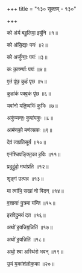 +++
title = "१३० सूक्तम् - १३०"

+++

को अ॑र्य बहु॒लिमा॒ इषू॑नि ॥१॥

को अ॑सि॒द्याः पयः॑ ॥२॥

को अर्जु॑न्याः॒ पयः॑ ॥३॥

कः का॒र्ष्ण्याः पयः॑ ॥४॥

ए॒तं पृ॑छ॒ कुहं॑ पृछ ॥५॥

कुहा॑कं पक्व॒कं पृ॑छ ॥६॥

यवा॑नो यति॒ष्वभिः॑ कुभिः ॥७॥

अकु॑प्यन्तः॒ कुपा॑यकुः ॥८॥

आम॑णको॒ मण॑त्सकः ॥९॥

देव॑ त्वप्रतिसूर्य ॥१०॥

एन॑श्चिपङ्क्ति॒का ह॒विः ॥११॥

प्रदुद्रु॑दो॒ मघा॑प्रति ॥१२॥

शृङ्ग॑ उत्पन्न ॥१३॥

मा त्वा॑भि॒ सखा॑ नो विदन् ॥१४॥

व॒शायाः॑ पु॒त्रमा य॑न्ति ॥१५॥

इरा॑वेदु॒मयं॑ दत ॥१६॥

अथो॑ इ॒यन्निय॒न्निति॑ ॥१७॥

अथो॑ इ॒यन्निति॑ ॥१८॥

अथो॒ श्वा अस्थि॑रो भवन् ॥१९॥

उ॒यं य॒कांश॑लोक॒का ॥२०॥
